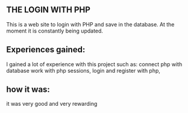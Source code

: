 ## THE LOGIN WITH PHP 
<p> 
This is a web site to login with PHP and save in the database. At the moment it is constantly being updated.

## Experiences gained: 
I gained a lot of experience with this project such as: connect php with database work with php sessions, login and register with php, 

## how it was: 
it was very good and very rewarding 
</p>
